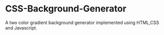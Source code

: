 # CSS-Background-Generator
A two color gradient background generator implemented using HTML,CSS and Javascript.
